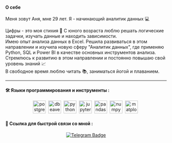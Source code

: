 

<!--
**RuposovaAnna/RuposovaAnna** is a ✨ _special_ ✨ repository because its `README.md` (this file) appears on your GitHub profile.

Here are some ideas to get you started:

- 🔭 I’m currently working on ...
- 🌱 I’m currently learning ...
- 👯 I’m looking to collaborate on ...
- 🤔 I’m looking for help with ...
- 💬 Ask me about ...
- 📫 How to reach me: ...
- 😄 Pronouns: ...
- ⚡ Fun fact: ...
-->
#### O себе
Меня зовут Аня, мне 29 лет. Я - начинающий аналитик данных 💻

Цифры - это моя стихия 🌊 
С юного возраста люблю решать логические задачки, изучать данные и находить зависимости.  
Имею опыт анализа данных в Excel. Решила развиваться в этом направлении и изучила новую
сферу "Аналитик данных", где применяю Python, SQL и Power BI  в качестве основных
инструментов анализа. Стремлюсь к развитию в этом направлении и постоянно повышаю
свой уровень знаний 📈  
В свободное время люблю читать 📚, заниматься йогой  и плаванием. 

-----
#### 🛠️ Языки программирования и инструменты :
<div align="center">
<img src="https://cdn.jsdelivr.net/gh/devicons/devicon@latest/icons/postgresql/postgresql-plain-wordmark.svg" 
title="postgresql" width="40" height= "40"/>&nbsp;
<img src="https://cdn.jsdelivr.net/gh/devicons/devicon@latest/icons/dbeaver/dbeaver-original.svg" 
title="dbeaver" width="40" height= "40"/>&nbsp;
<img src="https://cdn.jsdelivr.net/gh/devicons/devicon@latest/icons/python/python-original-wordmark.svg" 
title="python" width="40" height= "40"/>&nbsp; 
<img src="https://cdn.jsdelivr.net/gh/devicons/devicon@latest/icons/jupyter/jupyter-original-wordmark.svg"
title="jupyter" width="40" height= "40"/>&nbsp;
<img src="https://cdn.jsdelivr.net/gh/devicons/devicon@latest/icons/pandas/pandas-original-wordmark.svg" 
title="pandas" width="40" height= "40"/>&nbsp;
<img src="https://cdn.jsdelivr.net/gh/devicons/devicon@latest/icons/numpy/numpy-plain-wordmark.svg" 
title="numpy" width="40" height= "40"/>&nbsp;
<img src="https://cdn.jsdelivr.net/gh/devicons/devicon@latest/icons/matplotlib/matplotlib-plain-wordmark.svg"
title="matplotlib" width="40" height= "40"/>&nbsp; 
</div>

#### 🔗 Ссылка для быстрой связи со мной :
<div id="badges" align="center">
  <a href="https://t.me/Anna_Rup">
    <img src="https://img.shields.io/badge/Telegram-blue?style=for-the-badge&logo=Telegram&logoColor=white" alt="Telegram Badge"/>
  </a>
</div>
